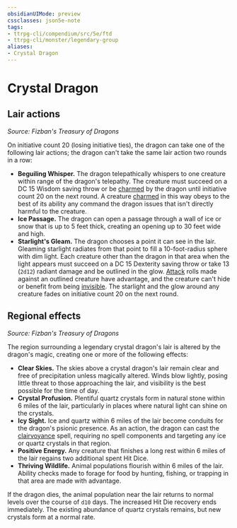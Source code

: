 ```yaml
---
obsidianUIMode: preview
cssclasses: json5e-note
tags:
- ttrpg-cli/compendium/src/5e/ftd
- ttrpg-cli/monster/legendary-group
aliases:
- Crystal Dragon
---
```

# Crystal Dragon

## Lair actions
_Source: Fizban's Treasury of Dragons_

On initiative count 20 (losing initiative ties), the dragon can take one of the following lair actions; the dragon can't take the same lair action two rounds in a row:

- **Beguiling Whisper.** The dragon telepathically whispers to one creature within range of the dragon's telepathy. The creature must succeed on a DC 15 Wisdom saving throw or be [charmed](Інструменти%20ДМ/CLI/rules/conditions.md#Charmed) by the dragon until initiative count 20 on the next round. A creature [charmed](Інструменти%20ДМ/CLI/rules/conditions.md#Charmed) in this way obeys to the best of its ability any command the dragon issues that isn't directly harmful to the creature.  
- **Ice Passage.** The dragon can open a passage through a wall of ice or snow that is up to 5 feet thick, creating an opening up to 30 feet wide and high.  
- **Starlight's Gleam.** The dragon chooses a point it can see in the lair. Gleaming starlight radiates from that point to fill a 10-foot-radius sphere with dim light. Each creature other than the dragon in that area when the light appears must succeed on a DC 15 Dexterity saving throw or take 13 (`2d12`) radiant damage and be outlined in the glow. [Attack](Інструменти%20ДМ/CLI/rules/actions.md#Attack) rolls made against an outlined creature have advantage, and the creature can't hide or benefit from being [invisible](Інструменти%20ДМ/CLI/rules/conditions.md#Invisible). The starlight and the glow around any creature fades on initiative count 20 on the next round.  

## Regional effects
_Source: Fizban's Treasury of Dragons_

The region surrounding a legendary crystal dragon's lair is altered by the dragon's magic, creating one or more of the following effects:

- **Clear Skies.** The skies above a crystal dragon's lair remain clear and free of precipitation unless magically altered. Winds blow lightly, posing little threat to those approaching the lair, and visibility is the best possible for the time of day.  
- **Crystal Profusion.** Plentiful quartz crystals form in natural stone within 6 miles of the lair, particularly in places where natural light can shine on the crystals.  
- **Icy Sight.** Ice and quartz within 6 miles of the lair become conduits for the dragon's psionic presence. As an action, the dragon can cast the [clairvoyance](Інструменти%20ДМ/CLI/spells/clairvoyance-xphb.md) spell, requiring no spell components and targeting any ice or quartz crystals in that region.  
- **Positive Energy.** Any creature that finishes a long rest within 6 miles of the lair regains two additional spent Hit Dice.  
- **Thriving Wildlife.** Animal populations flourish within 6 miles of the lair. Ability checks made to forage for food by hunting, fishing, or trapping in that area are made with advantage.  

If the dragon dies, the animal population near the lair returns to normal levels over the course of `d10` days. The increased Hit Die recovery ends immediately. The existing abundance of quartz crystals remains, but new crystals form at a normal rate.
